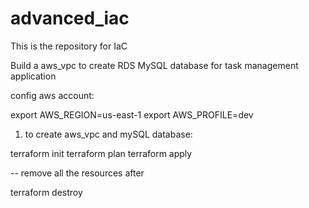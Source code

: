 # advanced_iac

This is the repository for IaC

Build a aws_vpc to create RDS MySQL database for task management application

config aws account: 

export AWS_REGION=us-east-1 
export AWS_PROFILE=dev

1. to create aws_vpc and mySQL database:

terraform init
terraform plan
terraform apply

-- remove all the resources after 

terraform destroy



